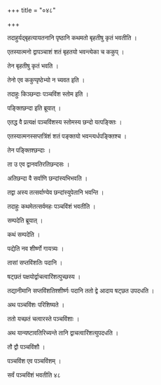 +++
title = "०४८"

+++

 

तदाहुर्यद्बृहत्यायतनानि पृष्ठानि कथमतो बृहतीषु कृतं भवतीति । 

एतस्यात्मनो द्वापञ्चाशं शतं बृहतयो भवन्त्येका च ककुप् । 

तेन बृहतीषु कृतं भवति । 

तेनो एव ककुप्पृष्ठेभ्यो न च्यवत इति । 

तदाहुः किञ्छन्दाः पञ्चविंश स्तोम इति । 

पङ्क्तिछन्दा इति ब्रूयात् । 

एतद्ध वै प्रत्यक्षं पञ्चविंशस्य स्तोमस्य छन्दो यत्पङ्क्तिः । 

एतस्यात्मनस्सप्तत्रिंशं शतं पङ्क्तयो भवन्त्यर्धपङ्क्तिश्च । 

तेन पङ्क्तिश्छन्दाः । 

ता उ एव द्वानवतिरतिछन्दसः । 

अतिछन्दा वै सर्वाणि छन्दांस्यभिभवति । 

तद्वा अस्य तत्सर्वाण्येव छन्दांस्युपेतानि भवन्ति । 

तदाहुः कथमेतत्सर्वमहः पञ्चविंशं भवतीति । 

सम्पदेति ब्रूयात् । 

कथं सम्पदेति । 

पद्येति नव शीर्ष्णो गायत्र्यः । 

तासां सप्तविंशतिः पदानि । 

षट्छतं पक्षयोर्द्वाचत्वारिंशत्पुच्छस्य । 

तद्यानीमानि सप्तविंशतिश्शीर्ष्णः पदानि ततो द्वे आदाय षट्छत उपदधति । 

अथ पञ्चविंशः परिशिष्यते । 

ततो यच्छतं चत्वारस्ते पञ्चविंशाः । 

अथ यान्यष्टावतिरिच्यन्ते तानि द्वाचत्वारिंशत्युपदधति । 

तौ द्वौ पञ्चविंशौ । 

पञ्चविंश एव पञ्चविंशम् । 

सर्वं पञ्चविंशं भवतीति ४८
